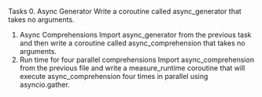 Tasks
0. Async Generator
Write a coroutine called async_generator that takes no arguments.
1. Async Comprehensions
Import async_generator from the previous task and then write a coroutine called async_comprehension that takes no arguments.
2. Run time for four parallel comprehensions
Import async_comprehension from the previous file and write a measure_runtime coroutine that will execute async_comprehension four times in parallel using asyncio.gather.

